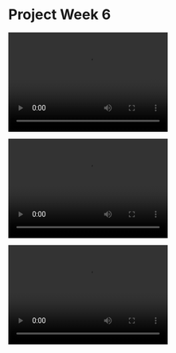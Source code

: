 <h1>Project Week 6</h1>

<video width="320" height="200" src="https://github.com/atjohans/Project-Apricate/blob/gh-pages/assets/videos/base_gameplay.mp4" type="video/mp4"></video>
  
<video width="320" height="200" src="https://github.com/atjohans/Project-Apricate/blob/gh-pages/assets/videos/look_items_kill_rat.mp4" type="video/mp4"></video>
  
<video width="320" height="200" src="https://github.com/atjohans/Project-Apricate/blob/gh-pages/assets/videos/move_main_menu.mp4" type="video/mp4"></video>
